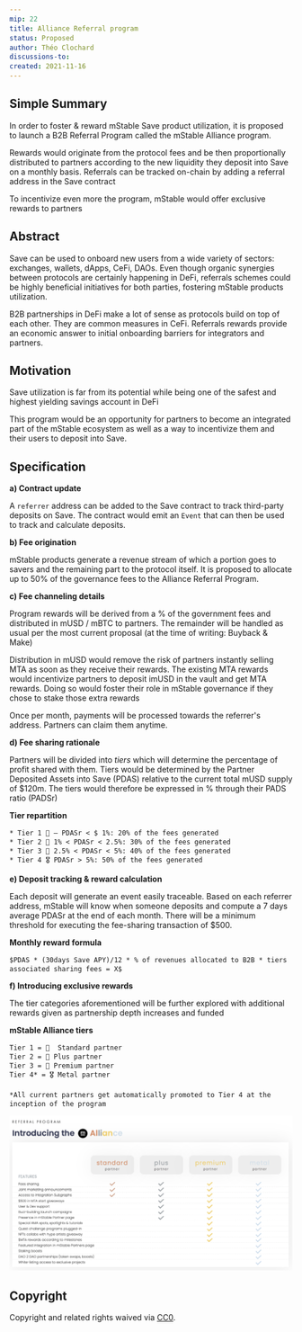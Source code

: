 ```yaml
---
mip: 22
title: Alliance Referral program
status: Proposed
author: Théo Clochard
discussions-to:
created: 2021-11-16
---
```


## Simple Summary

In order to foster & reward mStable Save product utilization, it is proposed to launch a B2B Referral Program called the mStable Alliance program.

Rewards would originate from the protocol fees and be then proportionally distributed to partners according to the new liquidity they deposit into Save on a monthly basis. Referrals can be tracked on-chain by adding a referral address in the Save contract

To incentivize even more the program, mStable would offer exclusive rewards to partners

## Abstract

Save can be used to onboard new users from a wide variety of sectors: exchanges, wallets, dApps, CeFi, DAOs. Even though organic synergies between protocols are certainly happening in DeFi, referrals schemes could be highly beneficial initiatives for both parties, fostering mStable products utilization.

B2B partnerships in DeFi make a lot of sense as protocols build on top of each other. They are common measures in CeFi. Referrals rewards provide an economic answer to initial onboarding barriers for integrators and partners.

## Motivation

Save utilization is far from its potential while being one of the safest and highest yielding savings account in DeFi

This program would be an opportunity for partners to become an integrated part of the mStable ecosystem as well as a way to incentivize them and their users to deposit into Save.

## Specification

**a) Contract update**

A `referrer` address can be added to the Save contract to track third-party deposits on Save. The contract would emit an `Event` that can then be used to track and calculate deposits.

**b) Fee origination**

mStable products generate a revenue stream of which a portion goes to savers and the remaining part to the protocol itself. It is proposed to allocate up to 50% of the governance fees to the Alliance Referral Program.

**c) Fee channeling details**

Program rewards will be derived from a % of the government fees and distributed in mUSD / mBTC to partners. The remainder will be handled as usual per the most current proposal (at the time of writing: Buyback & Make)

Distribution in mUSD would remove the risk of partners instantly selling MTA as soon as they receive their rewards. The existing MTA rewards would incentivize partners to deposit imUSD in the vault and get MTA rewards. Doing so would foster their role in mStable governance if they chose to stake those extra rewards

Once per month, payments will be processed towards the referrer's address. Partners can claim them anytime.

**d) Fee sharing rationale**

Partners will be divided into _tiers_ which will determine the percentage of profit shared with them. Tiers would be determined by the Partner Deposited Assets into Save (PDAS) relative to the current total mUSD supply of $120m. The tiers would therefore be expressed in % through their PADS ratio (PADSr)

**Tier repartition**

```
* Tier 1 🥉 – PDASr < $ 1%: 20% of the fees generated
* Tier 2 🥈 1% < PDASr < 2.5%: 30% of the fees generated
* Tier 3 🥇 2.5% < PDASr < 5%: 40% of the fees generated
* Tier 4 🎖 PDASr > 5%: 50% of the fees generated
```

**e) Deposit tracking & reward calculation**

Each deposit will generate an event easily traceable. Based on each referrer address, mStable will know when someone deposits and compute a 7 days average PDASr at the end of each month. There will be a minimum threshold for executing the fee-sharing transaction of $500.

**Monthly reward formula**

```
$PDAS * (30days Save APY)/12 * % of revenues allocated to B2B * tiers associated sharing fees = X$
```

**f) Introducing exclusive rewards**

The tier categories aforementioned will be further explored with additional rewards given as partnership depth increases and funded

**mStable Alliance tiers**

```
Tier 1 = 🥉  Standard partner
Tier 2 = 🥈 Plus partner
Tier 3 = 🥇 Premium partner
Tier 4* = 🎖 Metal partner

*All current partners get automatically promoted to Tier 4 at the inception of the program
```

![alliance-tiers](../assets/MIP-22/alliance-tiers.png)

## Copyright

Copyright and related rights waived via [CC0](https://creativecommons.org/publicdomain/zero/1.0/).
